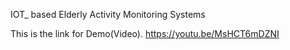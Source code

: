 IOT_ based Elderly Activity Monitoring Systems

This is the link for Demo(Video). https://youtu.be/MsHCT6mDZNI
